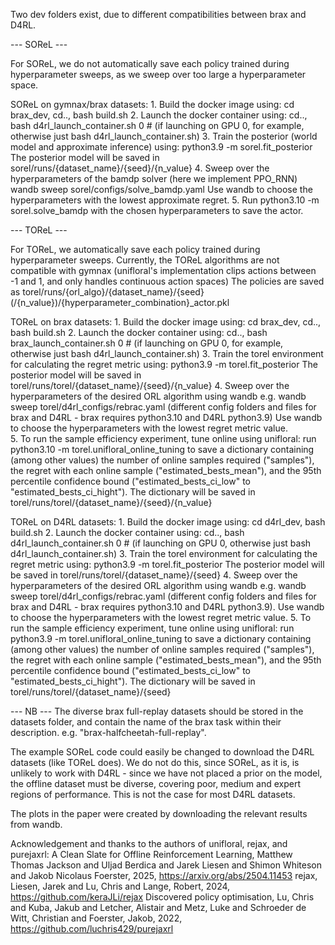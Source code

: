 Two dev folders exist, due to different compatibilities between brax and D4RL. 

--- SOReL --- 

For SOReL, we do not automatically save each policy trained during hyperparameter sweeps, as we sweep over too large a hyperparameter space. 

SOReL on gymnax/brax datasets: 
    1. Build the docker image using: cd brax_dev, cd.., bash build.sh 
    2. Launch the docker container using: cd.., bash d4rl_launch_container.sh 0 # (if launching on GPU 0, for example, otherwise just bash d4rl_launch_container.sh)
    3. Train the posterior (world model and approximate inference) using:
        python3.9 -m sorel.fit_posterior
        The posterior model will be saved in sorel/runs/{dataset_name}/{seed}/{n_value}
    4. Sweep over the hyperparameters of the bamdp solver (here we implement PPO_RNN)
        wandb sweep sorel/configs/solve_bamdp.yaml 
        Use wandb to choose the hyperparameters with the lowest approximate regret. 
    5. Run python3.10 -m sorel.solve_bamdp with the chosen hyperparameters to save the actor.


--- TOReL --- 

For TOReL, we automatically save each policy trained during hyperparameter sweeps. 
Currently, the TOReL algorithms are not compatible with gymnax (unifloral's implementation clips actions between -1 and 1, and only handles continuous action spaces)
The policies are saved as torel/runs/{orl_algo}/{dataset_name}/{seed}(/{n_value})/{hyperparameter_combination}_actor.pkl

TOReL on brax datasets: 
    1. Build the docker image using: cd brax_dev, cd.., bash build.sh 
    2. Launch the docker container using: cd.., bash brax_launch_container.sh 0 # (if launching on GPU 0, for example, otherwise just bash d4rl_launch_container.sh)
    3. Train the torel environment for calculating the regret metric using: 
        python3.9 -m torel.fit_posterior
        The posterior model will be saved in torel/runs/torel/{dataset_name}/{seed}/{n_value}
    4. Sweep over the hyperparameters of the desired ORL algorithm using wandb
        e.g. wandb sweep torel/d4rl_configs/rebrac.yaml (different config folders and files for brax and D4RL - brax requires python3.10 and D4RL python3.9)
        Use wandb to choose the hyperparameters with the lowest regret metric value.  
    5. To run the sample efficiency experiment, tune online using unifloral:
        run python3.10 -m torel.unifloral_online_tuning to save a dictionary containing (among other values) the number of online samples required ("samples"), the regret with each online sample ("estimated_bests_mean"), and the 95th percentile confidence bound ("estimated_bests_ci_low" to "estimated_bests_ci_hight").
        The dictionary will be saved in torel/runs/torel/{dataset_name}/{seed}/{n_value}

TOReL on D4RL datasets: 
    1. Build the docker image using: cd d4rl_dev, bash build.sh 
    2. Launch the docker container using: cd.., bash d4rl_launch_container.sh 0 # (if launching on GPU 0, otherwise just bash d4rl_launch_container.sh)
    3. Train the torel environment for calculating the regret metric using: 
        python3.9 -m torel.fit_posterior
        The posterior model will be saved in torel/runs/torel/{dataset_name}/{seed}
    4. Sweep over the hyperparameters of the desired ORL algorithm using wandb
        e.g. wandb sweep torel/d4rl_configs/rebrac.yaml (different config folders and files for brax and D4RL - brax requires python3.10 and D4RL python3.9). 
        Use wandb to choose the hyperparameters with the lowest regret metric value. 
    5. To run the sample efficiency experiment, tune online using unifloral:
        run python3.9 -m torel.unifloral_online_tuning to save a dictionary containing (among other values) the number of online samples required ("samples"), the regret with each online sample ("estimated_bests_mean"), and the 95th percentile confidence bound ("estimated_bests_ci_low" to "estimated_bests_ci_hight").
        The dictionary will be saved in torel/runs/torel/{dataset_name}/{seed}

--- NB ---
The diverse brax full-replay datasets should be stored in the datasets folder, and contain the name of the brax task within their description. e.g. "brax-halfcheetah-full-replay". 

The example SOReL code could easily be changed to download the D4RL datasets (like TOReL does). 
We do not do this, since SOReL, as it is, is unlikely to work with D4RL - since we have not placed a prior on the model, the offline dataset must be diverse, covering poor, medium and expert regions of performance. This is not the case for most D4RL datasets.

The plots in the paper were created by downloading the relevant results from wandb. 

Acknowledgement and thanks to the authors of unifloral, rejax, and purejaxrl: 
    A Clean Slate for Offline Reinforcement Learning, Matthew Thomas Jackson and Uljad Berdica and Jarek Liesen and Shimon Whiteson and Jakob Nicolaus Foerster, 2025, https://arxiv.org/abs/2504.11453
    rejax, Liesen, Jarek and Lu, Chris and Lange, Robert, 2024, https://github.com/keraJLi/rejax
    Discovered policy optimisation, Lu, Chris and Kuba, Jakub and Letcher, Alistair and Metz, Luke and Schroeder de Witt, Christian and Foerster, Jakob, 2022, https://github.com/luchris429/purejaxrl
